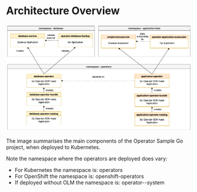 # Architecture Overview

![Metamodel](./images/samplesOverview.png)

The image summarises the main components of the Operator Sample Go project, when deployed to Kubernetes.

Note the namespace where the operators are deployed does vary:
* For Kubernetes the namespace is: operators
* For OpenShift the namespace is: openshift-operators
* If deployed without OLM the namespace is: operator-<operatorname>-system